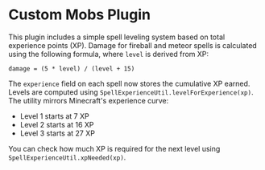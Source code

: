 # Custom Mobs Plugin

This plugin includes a simple spell leveling system based on total experience points (XP).
Damage for fireball and meteor spells is calculated using the following formula, where `level`
is derived from XP:

```
damage = (5 * level) / (level + 15)
```

The `experience` field on each spell now stores the cumulative XP earned. Levels are computed
using `SpellExperienceUtil.levelForExperience(xp)`. The utility mirrors Minecraft's experience
curve:

- Level 1 starts at 7 XP
- Level 2 starts at 16 XP
- Level 3 starts at 27 XP

You can check how much XP is required for the next level using `SpellExperienceUtil.xpNeeded(xp)`.
